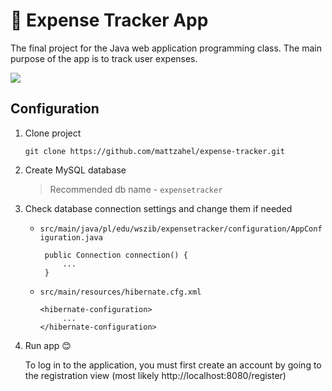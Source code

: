 
# :money_with_wings: Expense Tracker App  
  
The final project for the Java web application programming class. The main purpose of the app is to track user expenses.
  
![](https://user-images.githubusercontent.com/27418125/153964504-7536963d-1943-4c49-bc9c-3979c0e749ac.png)  
  
## Configuration  
  
1. Clone project  
  
    `git clone https://github.com/mattzahel/expense-tracker.git`  
  
2. Create MySQL database  
  
    > Recommended db name - `expensetracker`
  
3. Check database connection settings and change them if needed  
  
   - `src/main/java/pl/edu/wszib/expensetracker/configuration/AppConfiguration.java`  
   
	   ```  
        public Connection connection() {  
            ...  
        }
	    ```  
     
   - `src/main/resources/hibernate.cfg.xml`  
	   
	   ```
	   <hibernate-configuration>  
            ...
	   </hibernate-configuration>  
	   ```

4. Run app :blush:

    To log in to the application, you must first create an account by going to the registration view (most likely http://localhost:8080/register)
    
